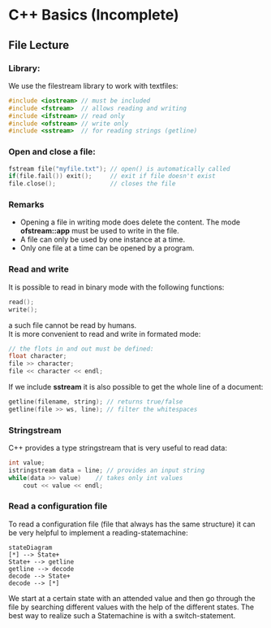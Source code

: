 # C++ Basics (Incomplete)
## File Lecture
### Library:
We use the filestream library to work with textfiles:
```cpp
#include <iostream> // must be included
#include <fstream>  // allows reading and writing
#include <ifstream> // read only
#include <ofstream> // write only
#include <sstream>  // for reading strings (getline)
```
### Open and close a file:
```cpp
fstream file("myfile.txt"); // open() is automatically called
if(file.fail()) exit();     // exit if file doesn't exist
file.close();               // closes the file
```
### Remarks
- Opening a file in writing mode does delete the content. The mode **ofstream::app** must be used to write in the file.<br>
- A file can only be used by one instance at a time.<br>
- Only one file at a time can be opened by a program. 
### Read and write
It is possible to read in binary mode with the following functions:
```cpp
read();
write();
```
a such file cannot be read by humans.<br>
It is more convenient to read and write in formated mode:
```cpp
// the flots in and out must be defined:
float character;
file >> character;
file << character << endl;
```
If we include **sstream** it is also possible to get the whole line of a document:
```cpp
getline(filename, string); // returns true/false
getline(file >> ws, line); // filter the whitespaces
```
### Stringstream
C++ provides a type stringstream that is very useful to read data:
```cpp
int value;
istringstream data = line; // provides an input string
while(data >> value)    // takes only int values
    cout << value << endl;
```
### Read a configuration file
To read a configuration file (file that always has the same structure) it can be very helpful to implement a reading-statemachine:
```mermaid
stateDiagram
[*] --> State+
State+ --> getline
getline --> decode
decode --> State+
decode --> [*]
```
We start at a certain state with an attended value and then go through the file by searching different values with the help of the different states. The best way to realize such a Statemachine is with a switch-statement. 